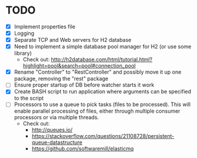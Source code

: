 # TODO

* [x] Implement properties file
* [x] Logging
* [x] Separate TCP and Web servers for H2 database
* [x] Need to implement a simple database pool manager for H2 (or use some library)
    - Check out: http://h2database.com/html/tutorial.html?highlight=pool&search=pool#connection_pool
* [x] Rename "Controller" to "RestController" and possibly move it up one package, removing the "rest" package
* [ ] Ensure proper startup of DB before watcher starts it work
* [x] Create BASH script to run application where arguments can be specified to the script
* [ ] Processors to use a queue to pick tasks (files to be processed). This will enable parallel processing of files, either through multiple consumer processors or via multiple threads.
    - Check out:
        - http://queues.io/
        - https://stackoverflow.com/questions/21108728/persistent-queue-datastructure
        - https://github.com/softwaremill/elasticmq
